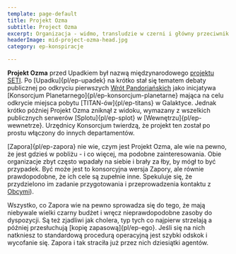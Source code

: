 ```yaml
---
template: page-default
title: Projekt Ozma
subtitle: Project Ozma
excerpt: Organizacja - widmo, transludzie w czerni i główny przeciwnik Zapory
headerImage: mid-project-ozma-head.jpg
category: ep-konspiracje

---
```

**Projekt Ozma** przed Upadkiem był nazwą międzynarodowego [projektu SETI](https://pl.wikipedia.org/Instytut_SETI). Po [Upadku]{pl/ep-upadek} na krótko stał się tematem debaty publicznej po odkryciu pierwszych [Wrót Pandoriańskich](#) jako inicjatywa [Konsorcjum Planetarnego]{pl/ep-konsorcjum-planetarne} mająca na celu odkrycie miejsca pobytu [TITAN-ów]{pl/ep-titans} w Galaktyce. Jednak krótko później Projekt Ozma zniknął z widoku, wymazany z wszelkich publicznych serwerów [Splotu]{pl/ep-splot} w [Wewnętrzu]{pl/ep-wewnetrze}. Urzędnicy Konsorcjum twierdzą, że projekt ten został po prostu włączony do innych departamentów.

[Zapora]{pl/ep-zapora} nie wie, czym jest Projekt Ozma, ale wie na pewno, że jest gdzieś w pobliżu - i co więcej, ma podobne zainteresowania. Obie organizacje zbyt często wpadały na siebie i brały za łby, by mógł to być przypadek. Być może jest to konsorcyjna wersja Zapory, ale równie prawdopodobne, że ich cele są zupełnie inne. Spekuluje się, że przydzielono im zadanie przygotowania i przeprowadzenia kontaktu z [Obcymi](#)).

Wszystko, co Zapora wie na pewno sprowadza się do tego, że mają niebywale wielki czarny budżet i wręcz nieprawdopodobne zasoby do dyspozycji. Są też zjadliwi jak cholera, typ tych co najpierw strzelają a później przesłuchują [kopię zapasową]{pl/ep-ego}. Jeśli się na nich natkniesz to standardową procedurą operacyjną jest szybki odskok i wycofanie się. Zapora i tak straciła już przez nich dziesiątki agentów.

